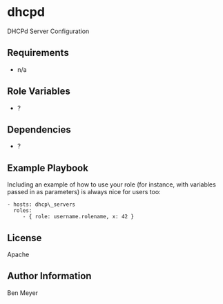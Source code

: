 dhcpd
=====

DHCPd Server Configuration

Requirements
------------

* n/a

Role Variables
--------------

* ?

Dependencies
------------

* ?

Example Playbook
----------------

Including an example of how to use your role (for instance, with variables passed in as parameters) is always nice for users too:

    - hosts: dhcp\_servers
      roles:
         - { role: username.rolename, x: 42 }

License
-------

Apache

Author Information
------------------

Ben Meyer

